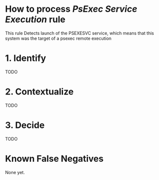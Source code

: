 # How to process *PsExec Service Execution* rule
This rule Detects launch of the PSEXESVC service, which means that this system was the target of a psexec remote execution

# 1. Identify
TODO

# 2. Contextualize
TODO

# 3. Decide
TODO

# Known False Negatives
None yet.
